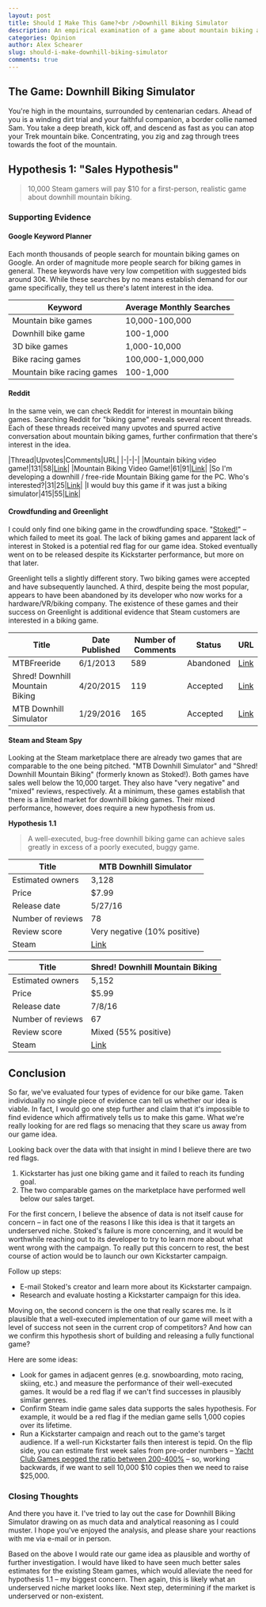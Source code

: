 ```yaml
---
layout: post
title: Should I Make This Game?<br />Downhill Biking Simulator
description: An empirical examination of a game about mountain biking and its merits.
categories: Opinion
author: Alex Schearer
slug: should-i-make-downhill-biking-simulator
comments: true
---
```


## The Game: Downhill Biking Simulator
You're high in the mountains, surrounded by centenarian cedars. Ahead of you is a winding dirt trial and your faithful companion, a border collie named Sam. You take a deep breath, kick off, and descend as fast as you can atop your Trek mountain bike. Concentrating, you zig and zag through trees towards the foot of the mountain.

## Hypothesis 1: "Sales Hypothesis"
  > 10,000 Steam gamers will pay $10 for a first-person, realistic game about downhill mountain biking.

### Supporting Evidence
#### Google Keyword Planner
Each month thousands of people search for mountain biking games on Google. An order of magnitude more people search for biking games in general. These keywords have very low competition with suggested bids around 30¢. While these searches by no means establish demand for our game specifically, they tell us there's latent interest in the idea.

|Keyword|Average Monthly Searches|
|-|-|
|Mountain bike games|10,000-100,000|
|Downhill bike game|100-1,000|
|3D bike games|1,000-10,000|
|Bike racing games |100,000-1,000,000|
|Mountain bike racing games|100-1,000|

#### Reddit
In the same vein, we can check Reddit for interest in mountain biking games. Searching Reddit for "biking game" reveals several recent threads. Each of these threads received many upvotes and spurred active conversation about mountain biking games, further confirmation that there's interest in the idea.

|Thread|Upvotes|Comments|URL|
|-|-|-|
|Mountain biking video game!|131|58|[Link](https://www.reddit.com/r/MTB/comments/4ecvbm/mountain_biking_video_game/)|
|Mountain Biking Video Game!|61|91|[Link](https://www.reddit.com/r/MTB/comments/3s0atg/mountain_biking_video_game/)|
|So I'm developing a downhill / free-ride Mountain Biking game for the PC. Who's interested?|31|25|[Link](https://www.reddit.com/r/gaming/comments/1av1ce/so_im_developing_a_downhill_freeride_mountain/)|
|I would buy this game if it was just a biking simulator|415|55|[Link](https://www.reddit.com/r/gaming/comments/1hza12/i_would_buy_this_game_if_it_was_just_a_biking/)|

#### Crowdfunding and Greenlight
I could only find one biking game in the crowdfunding space. "[Stoked!][1]" – which failed to meet its goal. The lack of biking games and apparent lack of interest in Stoked is a potential red flag for our game idea. Stoked eventually went on to be released despite its Kickstarter performance, but more on that later.

Greenlight tells a slightly different story. Two biking games were accepted and have subsequently launched. A third, despite being the most popular, appears to have been abandoned by its developer who now works for a hardware/VR/biking company. The existence of these games and their success on Greenlight is additional evidence that Steam customers are interested in a biking game.

|Title|Date Published|Number of Comments|Status|URL|
|-|-|-|-|-|
|MTBFreeride|6/1/2013|589|Abandoned|[Link](http://steamcommunity.com/sharedfiles/filedetails/?id=149654707)|
|Shred! Downhill Mountain Biking|4/20/2015|119|Accepted|[Link](http://steamcommunity.com/sharedfiles/filedetails/?id=434236349)|
|MTB Downhill Simulator|1/29/2016|165|Accepted|[Link](http://steamcommunity.com/sharedfiles/filedetails/?id=610964890)|

#### Steam and Steam Spy
Looking at the Steam marketplace there are already two games that are comparable to the one being pitched. "MTB Downhill Simulator" and "Shred! Downhill Mountain Biking" (formerly known as Stoked!). Both games have sales well below the 10,000 target. They also have "very negative" and "mixed" reviews, respectively. At a minimum, these games establish that there is a limited market for downhill biking games. Their mixed performance, however, does require a new hypothesis from us.

__Hypothesis 1.1__
  > A well-executed, bug-free downhill biking game can achieve sales greatly in excess of a poorly executed, buggy game.

|Title|MTB Downhill Simulator|
|-|-|
|Estimated owners|3,128|
|Price|$7.99|
|Release date|5/27/16|
|Number of reviews|78|
|Review score|Very negative (10% positive)|
|Steam|[Link](http://store.steampowered.com/app/475990)|


|Title|Shred! Downhill Mountain Biking|
|-|-|
|Estimated owners|5,152|
|Price|$5.99|
|Release date|7/8/16|
|Number of reviews|67|
|Review score|Mixed (55% positive)|
|Steam|[Link](http://store.steampowered.com/app/381590)|

## Conclusion
So far, we've evaluated four types of evidence for our bike game. Taken individually no single piece of evidence can tell us whether our idea is viable. In fact, I would go one step further and claim that it's impossible to find evidence which affirmatively tells us to make this game. What we're really looking for are red flags so menacing that they scare us away from our game idea.

Looking back over the data with that insight in mind I believe there are two red flags.

  1. Kickstarter has just one biking game and it failed to reach its funding goal.
  1. The two comparable games on the marketplace have performed well below our sales target.

For the first concern, I believe the absence of data is not itself cause for concern – in fact one of the reasons I like this idea is that it targets an underserved niche. Stoked's failure is more concerning, and it would be worthwhile reaching out to its developer to try to learn more about what went wrong with the campaign. To really put this concern to rest, the best course of action would be to launch our own Kickstarter campaign.

Follow up steps:

 * E-mail Stoked's creator and learn more about its Kickstarter campaign.
 * Research and evaluate hosting a Kickstarter campaign for this idea.

Moving on, the second concern is the one that really scares me. Is it plausible that a well-executed implementation of our game will meet with a level of success not seen in the current crop of competitors? And how can we confirm this hypothesis short of building and releasing a fully functional game?

Here are some ideas:

 * Look for games in adjacent genres (e.g. snowboarding, moto racing, skiing, etc.) and measure the performance of their well-executed games. It would be a red flag if we can't find successes in plausibly similar genres.
 * Confirm Steam indie game sales data supports the sales hypothesis. For example, it would be a red flag if the median game sells 1,000 copies over its lifetime.
 * Run a Kickstarter campaign and reach out to the game's target audience. If a well-run Kickstarter fails then interest is tepid. On the flip side, you can estimate first week sales from pre-order numbers – [Yacht Club Games pegged the ratio between 200-400%][2] – so, working backwards, if we want to sell 10,000 $10 copies then we need to raise $25,000.

### Closing Thoughts

And there you have it. I've tried to lay out the case for Downhill Biking Simulator drawing on as much data and analytical reasoning as I could muster. I hope you've enjoyed the analysis, and please share your reactions with me via e-mail or in person. 

Based on the above I would rate our game idea as plausible and worthy of further investigation. I would have liked to have seen much better sales estimates for the existing Steam games, which would alleviate the need for hypothesis 1.1 – my biggest concern. Then again, this is likely what an underserved niche market looks like. Next step, determining if the market is underserved or non-existent.

[1]: https://www.kickstarter.com/projects/50786070/stoked-extreme-mountain-biking-a-multi-platform-vi
[2]: http://yachtclubgames.com/2014/08/sales-one-month/